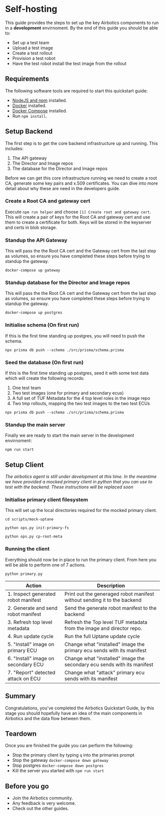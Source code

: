 # Self-hosting

This guide provides the steps to set up the key Airbotics components to run in a **development** envirnoment. By the end of this guide you should be able to:

* Set up a test team
* Upload a test image
* Create a test rollout
* Provision a test robot
* Have the test robot install the test image from the rollout


## Requirements
The following software tools are required to start this quickstart guide: 
* [NodeJS and npm](https://docs.npmjs.com/downloading-and-installing-node-js-and-npm) installed.
* [Docker](https://docs.docker.com/get-docker/) installed.
* [Docker Compose](https://docs.docker.com/compose/install/) installed.
* Run `npm install`.


## Setup Backend
The first step is to get the core backend infrastructure up and running. This includes:
1. The API gateway
2. The Director and Image repos
3. The database for the Director and Image repos 

Before we can get this core infrastructure running we need to create a root CA, generate some key pairs and x.509 certificates. You can dive into more detail about why these are need in the developers guide.

### Create a Root CA and gateway cert
Execute `npm run helper` and choose `[1] Create root and gateway cert`. This will create a pair of keys for the Root CA and gateway cert and use them to create a certificate for both. Keys will be stored in the keyserver and certs in blob storage.

### Standup the API Gateway
This will pass the the Root CA cert and the Gateway cert from the last step as volumes, so ensure you have completed these steps before trying to standup the gateway.

```
docker-compose up gateway
```

### Standup database for the Director and Image repos
This will pass the the Root CA cert and the Gateway cert from the last step as volumes, so ensure you have completed these steps before trying to standup the gateway.

```
docker-compose up postgres
```


### Initialise schema (On first run)
If this is the first time standing up postgres, you will need to push the schema. 
```
npx prisma db push --schema ./src/prisma/schema.prisma 
```


### Seed the database (On first run)
If this is the first time standing up postgres, seed it with some test data which will create the following records:
1. One test team
2. Two test images (one for primary and secondary ecus) 
3. A full set of TUF Metadata for the 4 top level roles in the image repo
4. Two tmp rollouts, mapping the two test images to the two test ECUs

```
npx prisma db push --schema ./src/prisma/schema.prisma 
```

### Standup the main server
Finally we are ready to start the main server in the development envirnoment:

```
npm run start 
```


## Setup Client 
*The airbotics agent is still under development at this time. In the meantime we have provided a mocked primary client in python that you can use to test with the backend. These instructions will be replaced soon*

### Initialise primary client filesystem
This will set up the local directories required for the mocked primary client.
```
cd scripts/mock-uptane

python ops.py init-primary-fs 

python ops.py cp-root-meta
```

### Running the client
Everything should now be in place to run the primary client. From here you will be able to perform one of 7 actions.
```
python primary.py
```

| Action                                  | Description                                                              |
| ----------------------------------------| ------------------------------------------------------------------------ |
| 1. Inspect generated robot manifest     | Print out the generaged robot manifest without sending it to the backend |
| 2. Generate and send robot manifest     | Send the generate robot manifest to the backend                          |
| 3. Refresh top level metadata           | Refresh the Top level TUF metadata from the image and director repo.     |
| 4. Run update cycle                     | Run the full Uptane update cycle                                         |
| 5. "Install" image on primary ECU       | Change what "installed" image the primary ecu sends with its manifest    |
| 6. "Install" image on secondary ECU     | Change what "installed" image the secondary ecu sends with its manifest  |
| 7. "Report" detected attack on ECU      | Change what "attack" primary ecu sends with its manifest                 |



## Summary
Congratulations, you've completed the Airbotics Quickstart Guide, by this stage you should hopefully have an idea of the main components in Airbotics and the data flow between them.


## Teardown 
Once you are finished the guide you can perform the following:

* Stop the primary client by typing `q` into the primaries prompt
* Stop the gateway `docker-compose down gateway`
* Stop postgres `docker-compose down postgres`
* Kill the server you started with `npm run start`


## Before you go
* Join the Airbotics community.
* Any feedback is very welcome.
* Check out the other guides.